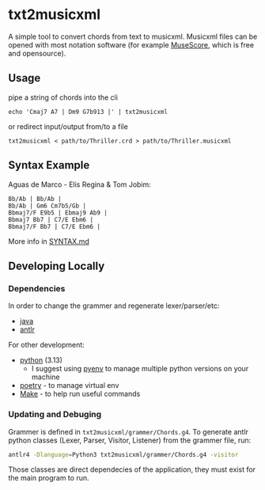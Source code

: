 # txt2musicxml
A simple tool to convert chords from text to musicxml. Musicxml files can be opened with most notation software (for example [MuseScore](https://musescore.org/), which is free and opensource).

## Usage
pipe a string of chords into the cli
```shell
echo 'Cmaj7 A7 | Dm9 G7b913 |' | txt2musicxml
```
or redirect input/output from/to a file
```
txt2musicxml < path/to/Thriller.crd > path/to/Thriller.musicxml
```

## Syntax Example
Aguas de Marco - Elis Regina & Tom Jobim:
```crd
Bb/Ab | Bb/Ab |
Bb/Ab | Gm6 Cm7b5/Gb |
Bbmaj7/F E9b5 | Ebmaj9 Ab9 |
Bbmaj7 Bb7 | C7/E Ebm6 |
Bbmaj7/F Bb7 | C7/E Ebm6 |
```

More info in [SYNTAX.md](./SYNTAX.md)

## Developing Locally
### Dependencies
In order to change the grammer and regenerate lexer/parser/etc:
- [java](https://www.java.com/en/download/)
- [antlr](https://www.antlr.org/)

For other development:
- [python](https://www.python.org/) (3.13) 
    - I suggest using [pyenv](https://github.com/pyenv/pyenv) to manage multiple python versions on your machine
- [poetry](https://python-poetry.org/) - to manage virtual env
- [Make](https://www.gnu.org/software/make/) - to help run useful commands

### Updating and Debuging
Grammer is defined in `txt2musicxml/grammer/Chords.g4`.
To generate antlr python classes (Lexer, Parser, Visitor, Listener) from the grammer file, run:
```bash
antlr4 -Dlanguage=Python3 txt2musicxml/grammer/Chords.g4 -visitor
```
Those classes are direct dependecies of the application, they must exist for the main program to run.
